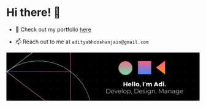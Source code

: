 # Hi there! 👋

- :art: Check out my portfolio [here](https://adi-ui.site/)

- 📫 Reach out to me at `adityabhooshanjain@gmail.com`

![adi's profile banner](https://github.com/idesignwebapps/idesignwebapps/blob/main/profile-banner.png?raw=true)
